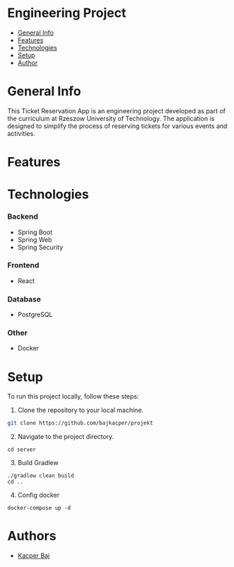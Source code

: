 # Engineering Project
* [General Info](#general-info)
* [Features](#features)
* [Technologies](#technologies)
* [Setup](#setup)
* [Author](#authors)

# General Info
This Ticket Reservation App is an engineering project developed as part of the curriculum at Rzeszow University of Technology. The application is designed to simplify the process of reserving tickets for various events and activities.

# Features


# Technologies
### Backend
* Spring Boot
* Spring Web
* Spring Security
### Frontend
* React
### Database
* PostgreSQL
### Other
* Docker

# Setup
To run this project locally, follow these steps:

1. Clone the repository to your local machine.
```bash
git clone https://github.com/bajkacper/projekt
```
2. Navigate to the project directory.
```
cd server
```
3. Build Gradlew
```
./gradlew clean build
cd ..
```
4. Config docker
```
docker-compose up -d
```
# Authors
* [Kacper Baj](https://www.github.com/bajkacper)